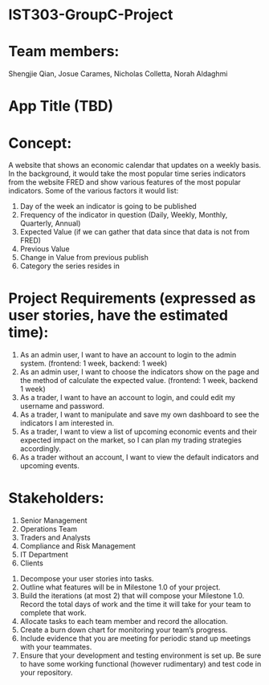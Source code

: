 # IST303-GroupC-Project
# Team members:
Shengjie Qian, Josue Carames, Nicholas Colletta, Norah Aldaghmi


<!-- PART A -->

# App Title (TBD) 

# Concept: 
A website that shows an economic calendar that updates on a weekly basis. In the background, it would take the most popular time series indicators from the website FRED and show various features of the most popular indicators. Some of the various factors it would list:  

1. Day of the week an indicator is going to be published  
2. Frequency of the indicator in question (Daily, Weekly, Monthly, Quarterly, Annual)  
3. Expected Value (if we can gather that data since that data is not from FRED)  
4. Previous Value  
5. Change in Value from previous publish  
6. Category the series resides in  

# Project Requirements (expressed as user stories, have the estimated time):
1. As an admin user, I want to have an account to login to the admin system. (frontend: 1 week, backend: 1 week)  
2. As an admin user, I want to choose the indicators show on the page and the method of calculate the expected value. (frontend: 1 week, backend 1 week)  
3. As a trader, I want to have an account to login, and could edit my username and password.  
4. As a trader, I want to manipulate and save my own dashboard to see the indicators I am interested in.  
5. As a trader, I want to view a list of upcoming economic events and their expected impact on the market, so I can plan my trading strategies accordingly.  
6. As a trader without an account, I want to view the default indicators and upcoming events.  

# Stakeholders: 
1. Senior Management 
2. Operations Team 
3. Traders and Analysts 
4. Compliance and Risk Management 
5. IT Department 
6. Clients

<!-- PART B -->

<!-- We need to answer the following questions by Monday, June 26 at 4:59 PM -->
1. Decompose your user stories into tasks.
2. Outline what features will be in Milestone 1.0 of your project.
3. Build the iterations (at most 2) that will compose your Milestone 1.0. Record the total days of work and the time it will take for your team to complete that work.
4. Allocate tasks to each team member and record the allocation.
5. Create a burn down chart for monitoring your team’s progress.
6. Include evidence that you are meeting for periodic stand up meetings with your teammates.
7. Ensure that your development and testing environment is set up. Be sure to have some working functional (however rudimentary) and test code in your repository.